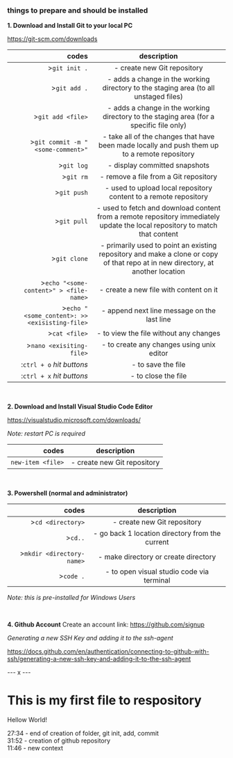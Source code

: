 ### things to prepare and should be installed

**1. Download and Install Git to your local PC**

https://git-scm.com/downloads

|   codes                                          |       description                                                                                                                           |                              
|-------------------------------------------------:|:-------------------------------------------------------------------------------------------------------------------------------------------:|
| >`git init .`                                    |-  create new Git repository                                                                                                                 |
| >`git add .`                                     |-  adds a change in the working directory to the staging area (to all unstaged files)                                                        |
| >`git add <file>`                                |-  adds a change in the working directory to the staging area (for a specific file only)                                                     |
| >`git commit -m "<some-comment>"`                |-  take all of the changes that have been made locally and push them up to a remote repository                                               |       
| >`git log`                                       |-  display committed snapshots                                                                                                               |
| >`git rm`                                        |-  remove a file from a Git repository                                                                                                       |
| >`git push`                                      |-  used to upload local repository content to a remote repository                                                                            |  
| >`git pull`                                      |-  used to fetch and download content from a remote repository immediately update the local repository to match that content                 | 
| >`git clone`                                     |-  primarily used to point an existing repository and make a clone or copy of that repo at in new directory, at another location             |
| >`echo "<some-content>" > <file-name>`           |-  create a new file with content on it                                                                                                      |      
| >`echo "<some_content>: >> <exisisting-file>`    |-  append next line message on the last line                                                                                                 |
| >`cat <file>`                                    |-  to view the file without any changes                                                                                                      |  
| >`nano <exisiting-file>`                         |-  to create any changes using unix editor                                                                                                   |
| :`ctrl + o` *hit buttons*                        |-  to save the file                                                                                                                          |
| :`ctrl + x` *hit buttons*                        |-  to close the file                                                                                                                         |
<br>

**2. Download and Install Visual Studio Code Editor**
   
https://visualstudio.microsoft.com/downloads/

*Note: restart PC is required*

|   codes                                          |       description                                                                                                                           |                              
|-------------------------------------------------:|:-------------------------------------------------------------------------------------------------------------------------------------------:|
| `new-item <file>`                                |-  create new Git repository                                                                                                                 |

<br>

**3. Powershell (normal and administrator)**
   
|   codes                                          |       description                                                                                                                           |                              
|-------------------------------------------------:|:-------------------------------------------------------------------------------------------------------------------------------------------:|
| >`cd <directory>`                                |-  create new Git repository                                                                                                                 |
| >`cd..`                                          |-  go back 1 location directory from the current                                                                                             |
| >`mkdir <directory-name>`                        |-  make directory or create directory                                                                                                        |
| >`code .`                                        |-  to open visual studio code via terminal                                                                                                   |

*Note: this is pre-installed for Windows Users*

<br>

**4. Github Account**
Create an account
link: https://github.com/signup

*Generating a new SSH Key and adding it to the ssh-agent*

https://docs.github.com/en/authentication/connecting-to-github-with-ssh/generating-a-new-ssh-key-and-adding-it-to-the-ssh-agent


--- x ---

# This is my first file to respository
Hellow World!


27:34       - end of creation of folder, git init, add, commit <br>
31:52       - creation of github repository                    <br>
11:46       - new context                                      <br>

